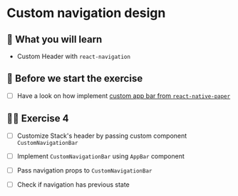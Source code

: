 # Custom navigation design

## 📡 What you will learn

- Custom Header with `react-navigation`

## 👾 Before we start the exercise

- [ ] Have a look on how implement [custom app bar from `react-native-paper`](https://callstack.github.io/react-native-paper/docs/guides/react-navigation)

## 👨‍🚀 Exercise 4

- [ ] Customize Stack's header by passing custom component `CustomNavigationBar`
- [ ] Implement `CustomNavigationBar` using `AppBar` component
- [ ] Pass navigation props to `CustomNavigationBar`
- [ ] Check if navigation has previous state


